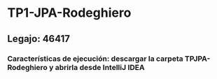 # TP1-JPA-Rodeghiero
## Legajo: 46417
### Características de ejecución: descargar la carpeta TPJPA-Rodeghiero y abrirla desde IntelliJ IDEA
